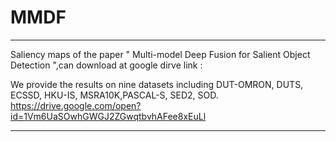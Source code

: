 # MMDF
<hr>

Saliency maps of the paper " Multi-model Deep Fusion for Salient Object Detection ",can download at google dirve link :


We provide the results on nine datasets including  DUT-OMRON, DUTS, ECSSD, HKU-IS, MSRA10K,PASCAL-S, SED2, SOD.
https://drive.google.com/open?id=1Vm6UaSOwhGWGJ2ZGwqtbvhAFee8xEuLl

<hr>



